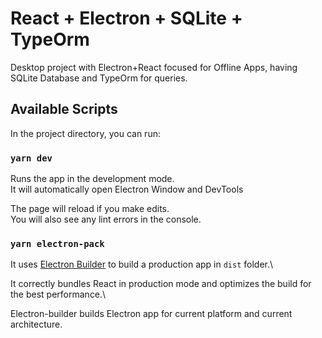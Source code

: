 # React + Electron + SQLite + TypeOrm

Desktop project with Electron+React focused for Offline Apps, having SQLite Database and TypeOrm for queries.

## Available Scripts

In the project directory, you can run:

### `yarn dev`

Runs the app in the development mode. \
It will automatically open Electron Window and DevTools

The page will reload if you make edits.\
You will also see any lint errors in the console.

### `yarn electron-pack`

It uses [Electron Builder](https://www.electron.build/) to build a production app in `dist` folder.\

It correctly bundles React in production mode and optimizes the build for the best performance.\

Electron-builder builds Electron app for current platform and current architecture.